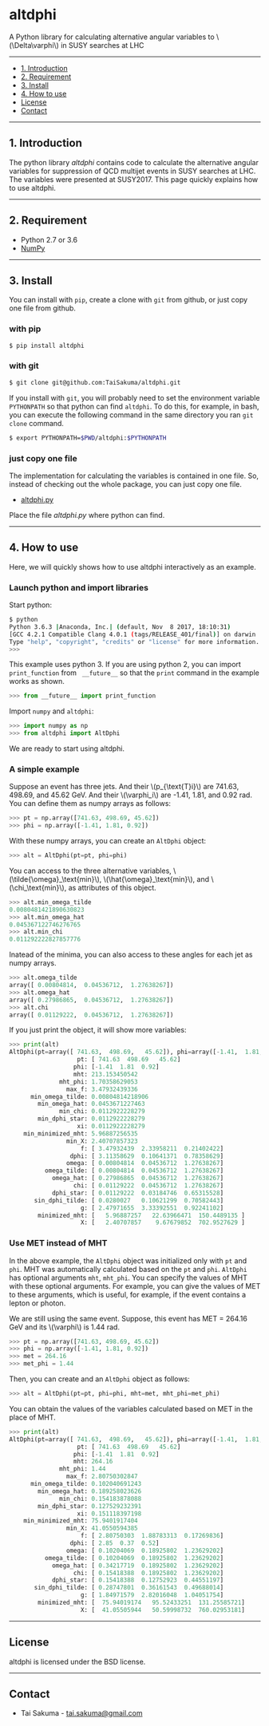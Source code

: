 
# altdphi

A Python library for calculating alternative angular variables to
\\(\Delta\varphi\\) in SUSY searches at LHC

*****

- [1. Introduction](#introduction)
- [2. Requirement](#requirement)
- [3. Install](#install)
- [4. How to use](#how-to-use)
- [<i class="fa fa-check fa-fw"></i> License](#i-class-fa-fa-check-fa-fw-i-license)
- [<i class="fa fa-envelope fa-fw"></i> Contact](#i-class-fa-fa-envelope-fa-fw-i-contact)

*****

## 1. Introduction

The python library *altdphi* contains code to calculate the
alternative angular variables for suppression of QCD multijet events
in SUSY searches at LHC. The variables were presented at SUSY2017.
This page quickly explains how to use altdphi.

*****

## 2. Requirement

- Python 2.7 or 3.6
- [NumPy](http://www.numpy.org/)

*****

## 3. Install

You can install with `pip`, create a clone with `git` from github, or
just copy one file from github.

### with pip


```bash
$ pip install altdphi
```

### with git

```bash
$ git clone git@github.com:TaiSakuma/altdphi.git
```

If you install with `git`, you will probably need to set the
environment variable `PYTHONPATH` so that python can find `altdphi`.
To do this, for example, in bash, you can execute the following
command in the same directory you ran `git clone` command.


```bash
$ export PYTHONPATH=$PWD/altdphi:$PYTHONPATH
```

### just copy one file

The implementation for calculating the variables is contained in one
file. So, instead of checking out the whole package, you can just copy
one file.

- [altdphi.py](https://github.com/TaiSakuma/altdphi/blob/master/altdphi/altdphi.py)

Place the file *altdphi.py* where python can find.


*****

## 4. How to use

Here, we will quickly shows how to use altdphi interactively as an example.

### Launch python and import libraries

Start python:
```bash
$ python
Python 3.6.3 |Anaconda, Inc.| (default, Nov  8 2017, 18:10:31) 
[GCC 4.2.1 Compatible Clang 4.0.1 (tags/RELEASE_401/final)] on darwin
Type "help", "copyright", "credits" or "license" for more information.
>>> 
```

This example uses python 3. If you are using python 2, you can import
`print_function` from ` __future__` so that the `print` command in the
example works as shown.

```python
>>> from __future__ import print_function
```

Import `numpy` and `altdphi`:
```python
>>> import numpy as np
>>> from altdphi import AltDphi
```

We are ready to start using altdphi.

### A simple example

Suppose an event has three jets.
And their \\(p\_{\text{T}i}\\) are 741.63, 498.69,
and 45.62 GeV. And their \\(\varphi_i\\) are -1.41,  1.81, and 0.92 rad.
You can define them as numpy arrays as follows:
```python
>>> pt = np.array([741.63, 498.69, 45.62])
>>> phi = np.array([-1.41, 1.81, 0.92])
```

With these numpy arrays, you can create an `AltDphi` object:

```python
>>> alt = AltDphi(pt=pt, phi=phi)
```

You can access to the three alternative variables,
\\(\tilde{\omega}\_\text{min}\\), \\(\hat{\omega}\_\text{min}\\), and
\\(\chi\_\text{min}\\), as attributes of this object.

```python
>>> alt.min_omega_tilde
0.0080481421890630823
>>> alt.min_omega_hat
0.045367122746276765
>>> alt.min_chi
0.011292222827857776
```
Inatead of the minima, you can also access to these angles for each jet
as numpy arrays.

```python
>>> alt.omega_tilde
array([ 0.00804814,  0.04536712,  1.27638267])
>>> alt.omega_hat
array([ 0.27986865,  0.04536712,  1.27638267])
>>> alt.chi
array([ 0.01129222,  0.04536712,  1.27638267])
```

If you just print the object, it will show more variables:

```python
>>> print(alt)
AltDphi(pt=array([ 741.63,  498.69,   45.62]), phi=array([-1.41,  1.81,  0.92])):
                   pt: [ 741.63  498.69   45.62]
                  phi: [-1.41  1.81  0.92]
                  mht: 213.153450542
              mht_phi: 1.70358629053
                max_f: 3.47932439336
      min_omega_tilde: 0.00804814218906
        min_omega_hat: 0.0453671227463
              min_chi: 0.0112922228279
        min_dphi_star: 0.0112922228279
                   xi: 0.0112922228279
    min_minimized_mht: 5.96887256535
                min_X: 2.40707857323
                    f: [ 3.47932439  2.33958211  0.21402422]
                 dphi: [ 3.11358629  0.10641371  0.78358629]
                omega: [ 0.00804814  0.04536712  1.27638267]
          omega_tilde: [ 0.00804814  0.04536712  1.27638267]
            omega_hat: [ 0.27986865  0.04536712  1.27638267]
                  chi: [ 0.01129222  0.04536712  1.27638267]
            dphi_star: [ 0.01129222  0.03184746  0.65315528]
       sin_dphi_tilde: [ 0.0280027   0.10621299  0.70582443]
                    g: [ 2.47971655  3.33392551  0.92241102]
        minimized_mht: [   5.96887257   22.63966471  150.4489135 ]
                    X: [   2.40707857    9.67679852  702.9527629 ]
```

### Use MET instead of MHT

In the above example, the `AltDphi` object was initialized only with
`pt` and `phi`. MHT was automatically calculated based on the `pt` and
`phi`. `AltDphi` has optional arguments `mht`, `mht_phi`. You can
specify the values of MHT with these optional arguments. For example,
you can give the values of MET to these arguments, which is useful,
for example, if the event contains a lepton or photon.

We are still using the same event. Suppose, this event has MET =
264.16 GeV and its \\(\varphi\\) is 1.44 rad.

```python
>>> pt = np.array([741.63, 498.69, 45.62])
>>> phi = np.array([-1.41, 1.81, 0.92])
>>> met = 264.16
>>> met_phi = 1.44
```

Then, you can create and an `AltDphi` object as follows:

```python
>>> alt = AltDphi(pt=pt, phi=phi, mht=met, mht_phi=met_phi)
```

You can obtain the values of the variables calculated based on MET in
the place of MHT.

```python
>>> print(alt)
AltDphi(pt=array([ 741.63,  498.69,   45.62]), phi=array([-1.41,  1.81,  0.92]), mht=264.16, mht_phi=1.44):
                   pt: [ 741.63  498.69   45.62]
                  phi: [-1.41  1.81  0.92]
                  mht: 264.16
              mht_phi: 1.44
                max_f: 2.80750302847
      min_omega_tilde: 0.102040691243
        min_omega_hat: 0.189258023626
              min_chi: 0.154183878088
        min_dphi_star: 0.127529232391
                   xi: 0.151118397198
    min_minimized_mht: 75.9401917404
                min_X: 41.0550594385
                    f: [ 2.80750303  1.88783313  0.17269836]
                 dphi: [ 2.85  0.37  0.52]
                omega: [ 0.10204069  0.18925802  1.23629202]
          omega_tilde: [ 0.10204069  0.18925802  1.23629202]
            omega_hat: [ 0.34217719  0.18925802  1.23629202]
                  chi: [ 0.15418388  0.18925802  1.23629202]
            dphi_star: [ 0.15418388  0.12752923  0.44551197]
       sin_dphi_tilde: [ 0.28747801  0.36161543  0.49688014]
                    g: [ 1.84971579  2.82016048  1.04051754]
        minimized_mht: [  75.94019174   95.52433251  131.25585721]
                    X: [  41.05505944   50.59998732  760.02953181]
```

*****

## <i class="fa fa-check fa-fw"></i> License

altdphi is licensed under the BSD license.

*****

## <i class="fa fa-envelope fa-fw"></i> Contact

- Tai Sakuma - tai.sakuma@gmail.com


<br />
<br />
